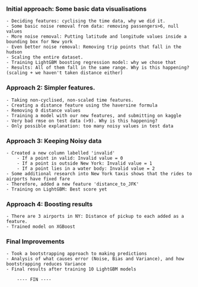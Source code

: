 ### Initial approach: Some basic data visualisations
    - Deciding features: cyclising the time data, why we did it.
    - Some basic noise removal from data: removing passengers>6, null values
    - More noise removal: Putting latitude and longitude values inside a bounding box for New york
    - Even better noise removal: Removing trip points that fall in the hudson
    - Scaling the entire dataset.
    - Training LightGBM boosting regression model: why we chose that
    - Results: All of them fall in the same range. Why is this happening? (scaling + we haven't taken distance either)

### Approach 2: Simpler features.
    - Taking non-cyclised, non-scaled time features.
    - Creating a distance feature using the haversine formula
    - Removing 0 distance values
    - Training a model with our new features, and submitting on kaggle
    - Very bad rmse on test data (>9). Why is this happening?
    - Only possible explanation: too many noisy values in test data

### Approach 3: Keeping Noisy data
    - Created a new column labelled 'invalid'
        - If a point in valid: Invalid value = 0
        - If a point is outside New York: Invalid value = 1
        - If a point lies in a water body: Invalid value = 2
    - Some additional research into New York taxis shows that the rides to airports have fixed fare
    - Therefore, added a new feature 'distance_to_JFK'
    - Training on LightGBM: Best score yet

### Approach 4: Boosting results 
    - There are 3 airports in NY: Distance of pickup to each added as a feature.
    - Trained model on XGBoost

### Final Improvements
    - Took a bootstrapping approach to making predictions
    - Analysis of what causes error (Noise, Bias and Variance), and how bootstrapping reduces Variance
    - Final results after training 10 LightGBM models

        ---- FIN ----